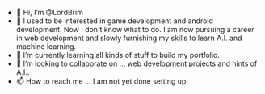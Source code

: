 - 👋 Hi, I’m @LordBrim
- 👀 I used to be interested in game development and android development. Now I don't know what to do. I am now pursuing a career in web development and slowly furnishing my skills to learn A.I. and machine learning.
- 🌱 I’m currently learning all kinds of stuff to build my portfolio.
- 💞️ I’m looking to collaborate on ... web development projects and hints of A.I..
- 📫 How to reach me ... I am not yet done setting up.

<!---
LordBrim/LordBrim is a ✨ special ✨ repository because its `README.md` (this file) appears on your GitHub profile.
You can click the Preview link to take a look at your changes.
--->
